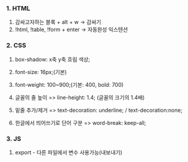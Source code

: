 ### 1. HTML

1. 감싸고자하는 블록 + alt + w -> 감싸기
2. !html, !table, !form + enter -> 자동완성 익스텐션

### 2. CSS

1. box-shadow: x축 y축 흐림 색상;

2. font-size: 16px;(기본)
3. font-weight: 100~900;(기본: 400, bold: 700)
4. 글꼴의 줄 높이 => line-height: 1.4; (글꼴의 크기의 1.4배)
5. 밑줄 추가/제거
   => text-decoration: underline; / text-decoration:none;
6. 한글에서 띄어쓰기로 단어 구분 => word-break: keep-all;

### 3. JS

1. export - 다른 파일에서 변수 사용가능(내보내기)
